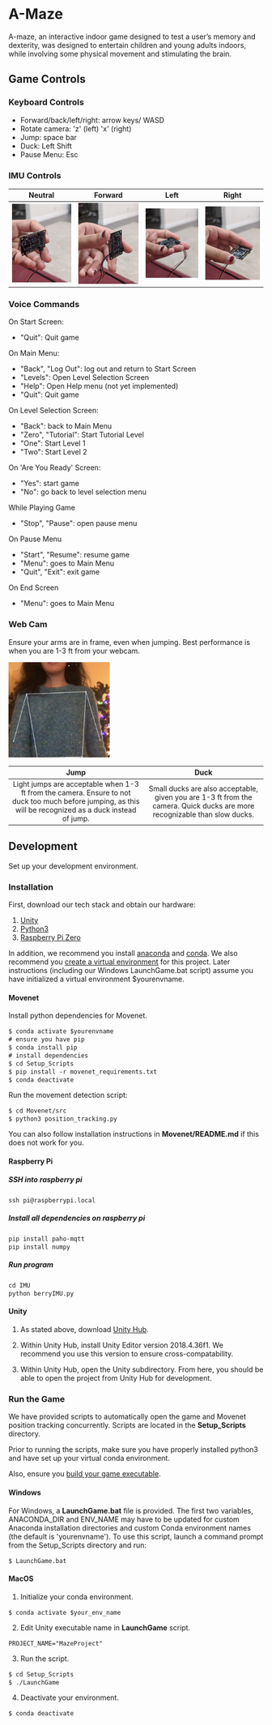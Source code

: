 # A-Maze

A-maze, an interactive indoor game designed to test a user’s memory and dexterity, was designed to entertain children and young adults indoors, while involving some physical movement and stimulating the brain.

## Game Controls

### Keyboard Controls

- Forward/back/left/right: arrow keys/ WASD
- Rotate camera: 'z' (left) 'x' (right)
- Jump: space bar
- Duck: Left Shift
- Pause Menu: Esc

### IMU Controls

| Neutral | Forward | Left | Right|
|:---:|:---:|:---:|:---:|
|<img src="./images/1.jpg" alt="imu_neutral" width="200"/> | <img src="./images/2.jpg" alt="imu_forward" width="200"/>  | <img src="./images/3.jpg" alt="imu_left" width="200"/> | <img src="./images/4.jpg" alt="imu_right" width="200"/> |

### Voice Commands

On Start Screen:

- "Quit": Quit game

On Main Menu:

- "Back", "Log Out": log out and return to Start Screen
- "Levels": Open Level Selection Screen
- "Help": Open Help menu (not yet implemented)
- "Quit": Quit game

On Level Selection Screen:

- "Back": back to Main Menu
- "Zero", "Tutorial": Start Tutorial Level
- "One": Start Level 1
- "Two": Start Level 2

On 'Are You Ready' Screen:

- "Yes": start game
- "No": go back to level selection menu

While Playing Game

- "Stop", "Pause": open pause menu

On Pause Menu

- "Start", "Resume": resume game
- "Menu": goes to Main Menu
- "Quit", "Exit": exit game

On End Screen

- "Menu": goes to Main Menu

### Web Cam

Ensure your arms are in frame, even when jumping. Best performance is when you are 1-3 ft from your webcam.

<img src="./images/movenet_position.png" alt="movenet_position" width="200"/>

| Jump | Duck |
|:---:|:---:|
| Light jumps are acceptable when 1-3 ft from the camera. Ensure to not duck too much before jumping, as this will be recognized as a duck instead of jump.| Small ducks are also acceptable, given you are 1-3 ft from the camera. Quick ducks are more recognizable than slow ducks. |

## Development

Set up your development environment.

### Installation

First, download our tech stack and obtain our hardware:

1. [Unity](https://unity3d.com/get-unity/download)
2. [Python3](https://www.python.org/downloads/)
3. [Raspberry Pi Zero](https://www.raspberrypi.com/news/zero-wh/)

In addition, we recommend you install [anaconda](https://www.anaconda.com/products/individual) and [conda](https://docs.conda.io/projects/conda/en/latest/user-guide/install/index.html). We also recommend you [create a virtual environment](https://uoa-eresearch.github.io/eresearch-cookbook/recipe/2014/11/20/conda/) for this project. Later instructions (including our Windows LaunchGame.bat script) assume you have initialized a virtual environment $yourenvname.

#### Movenet

Install python dependencies for Movenet.

```
$ conda activate $yourenvname
# ensure you have pip
$ conda install pip
# install dependencies
$ cd Setup_Scripts
$ pip install -r movenet_requirements.txt
$ conda deactivate
```

Run the movement detection script:

```
$ cd Movenet/src
$ python3 position_tracking.py
```

You can also follow installation instructions in **Movenet/README.md** if this does not work for you.

#### Raspberry Pi

##### SSH into raspberry pi

```
ssh pi@raspberrypi.local
```

##### Install all dependencies on raspberry pi

```
pip install paho-mqtt
pip install numpy
```

##### Run program

```
cd IMU
python berryIMU.py
```

#### Unity

1. As stated above, download [Unity Hub](https://unity3d.com/get-unity/download).

2. Within Unity Hub, install Unity Editor version 2018.4.36f1. We recommend you use this version to ensure cross-compatability.

3. Within Unity Hub, open the Unity subdirectory. From here, you should be able to open the project from Unity Hub for development.

### Run the Game

We have provided scripts to automatically open the game and Movenet position tracking concurrently. Scripts are located in the **Setup_Scripts** directory.

Prior to running the scripts, make sure you have properly installed python3 and have set up your virtual conda environment.

Also, ensure you [build your game executable](https://docs.unity3d.com/2018.4/Documentation/Manual/PublishingBuilds.html).

#### Windows

For Windows, a **LaunchGame.bat** file is provided. The first two variables, ANACONDA_DIR and ENV_NAME may have to be updated for custom Anaconda installation directories and custom Conda environment names (the default is 'yourenvname'). To use this script, launch a command prompt from the Setup_Scripts directory and run:

```
$ LaunchGame.bat
```

#### MacOS

1. Initialize your conda environment.

```
$ conda activate $your_env_name
```

2. Edit Unity executable name in **LaunchGame** script.

```
PROJECT_NAME="MazeProject"
```

3. Run the script.

```
$ cd Setup_Scripts
$ ./LaunchGame
```

4. Deactivate your environment.

```
$ conda deactivate
```
